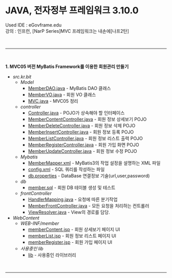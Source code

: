 # JAVA, 전자정부 프레임워크 3.10.0
Used IDE : eGovframe.edu</br>
강의 : 인프런, [NarP Series]MVC 프레임워크는 내손에[나프2탄]
 
</br>

---

</br>

**1. MVC05 버전 MyBatis Framework를 이용한 회원관리 만들기**
* _src.kr.bit_
  - _Model_
    - [MemberDAO.java](https://github.com/mungkeu/Nafp_Series2/blob/main/MVC05/src/kr/bit/Model/MemberDAO.java) - MyBatis DAO 클래스
    - [MemberVO.java](https://github.com/mungkeu/Nafp_Series2/blob/main/MVC05/src/kr/bit/Model/MemberVO.java) - 회원 VO 클래스  
    - [MVC.java](https://github.com/mungkeu/Nafp_Series2/blob/main/MVC05/src/kr/bit/Model/MVC.java) - MVC05 정리
  - _controller_
    - [Controller.java](https://github.com/mungkeu/Nafp_Series2/blob/main/MVC05/src/kr/bit/controller/Controller.java) - POJO가 상속해야 할 인터페이스
    - [MemberContentController.java](https://github.com/mungkeu/Nafp_Series2/blob/main/MVC05/src/kr/bit/controller/MemberContentController.java) - 회원 정보 상세보기 POJO
    - [MemberDeleteController.java](https://github.com/mungkeu/Nafp_Series2/blob/main/MVC05/src/kr/bit/controller/MemberDeleteController.java) - 회원 정보 삭제 POJO
    - [MemberInsertController.java](https://github.com/mungkeu/Nafp_Series2/blob/main/MVC05/src/kr/bit/controller/MemberInsertController.java) - 회원 정보 등록 POJO
    - [MemberListController.java](https://github.com/mungkeu/Nafp_Series2/blob/main/MVC05/src/kr/bit/controller/MemberListController.java) - 회원 정보 리스트 출력 POJO
    - [MemberRegisterController.java](https://github.com/mungkeu/Nafp_Series2/blob/main/MVC05/src/kr/bit/controller/MemberRegisterController.java) - 회원 가입 화면 POJO
    - [MemberUpdateController.java](https://github.com/mungkeu/Nafp_Series2/blob/main/MVC05/src/kr/bit/controller/MemberUpdateController.java) - 회원 정보 수정 POJO
  - _Mybatis_
    - [MemberMapper.xml](https://github.com/mungkeu/Nafp_Series2/blob/main/MVC05/src/kr/bit/mybatis/MemberMapper.xml) - MyBatis3의 작업 설정을 설명하는 XML 파일
    - [config.xml](https://github.com/mungkeu/Nafp_Series2/blob/main/MVC05/src/kr/bit/mybatis/config.xml) - SQL 쿼리를 작성하는 파일
    - [db.properties](https://github.com/mungkeu/Nafp_Series2/blob/main/MVC05/src/kr/bit/mybatis/db.properties) - DataBase 연결정보 기술(url,user,password)
  - _db_
    - [member.sql](https://github.com/mungkeu/Nafp_Series2/blob/main/MVC05/src/kr/bit/db/member.sql) - 회원 DB 테이블 생성 및 테스트
  - _frontController_
    - [HandlerMapping.java](https://github.com/mungkeu/Nafp_Series2/blob/main/MVC05/src/kr/bit/frontController/HandlerMapping.java) - 요청에 따른 분기작업
    - [MemberFrontController.java](https://github.com/mungkeu/Nafp_Series2/blob/main/MVC05/src/kr/bit/frontController/MemberFrontController.java) - 모든 요청을 처리하는 컨트롤러
    - [ViewResolver.java](https://github.com/mungkeu/Nafp_Series2/blob/main/MVC05/src/kr/bit/frontController/ViewResolver.java) - View의 경로를 담당.
* _WebContent_
  - _WEB-INF/member_
    - [memberContent.jsp](https://github.com/mungkeu/Nafp_Series2/blob/main/MVC05/WebContent/WEB-INF/member/memberContent.jsp) - 회원 상세보기 페이지 UI
    - [memberList.jsp](https://github.com/mungkeu/Nafp_Series2/blob/main/MVC05/WebContent/WEB-INF/member/memberList.jsp) - 회원 정보 리스트 페이지 UI
    - [memberRegister.jsp](https://github.com/mungkeu/Nafp_Series2/blob/main/MVC05/WebContent/WEB-INF/member/memberRegister.jsp) - 회원 가입 페이지 UI
  - _사용중인 lib_
    - [lib](https://github.com/mungkeu/Nafp_Series2/tree/main/MVC05/WebContent/WEB-INF/lib) - 사용중인 라이브러리

</br>

---

</br>
